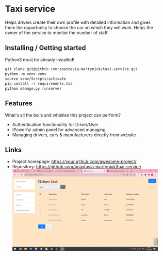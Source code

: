 # Taxi service
Helps drivers create their own profile with detailed information and gives them the opportunity to choose the car on which they will work.
Helps the owner of the service to monitor the number of staff.

## Installing / Getting started

Python3 must be already installed!

```shell
git clone git@github.com:anastasia-martyniuk/taxi-service.git
python -m venv venv
source venv/Scripts/activate
pip install -r requirements.txt
python manage.py runserver
```

## Features

What's all the bells and whistles this project can perform?
* Authentication functionality for Driver/User
* IPowerful admin panel for advanced managing
* Managing drivers, cars & manufacturers directly from website

## Links
- Project homepage: https://your.github.com/awesome-project/
- Repository: https://github.com/anastasia-martyniuk/taxi-service
![Website Interface](img.png)
